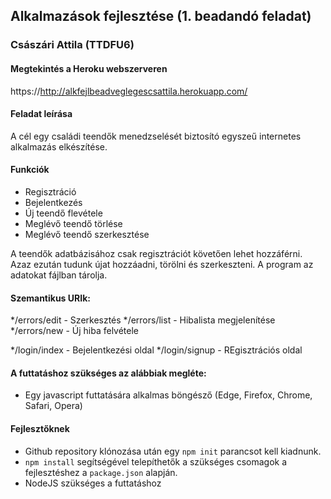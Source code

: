 ## Alkalmazások fejlesztése (1. beadandó feladat)
### Császári Attila (TTDFU6)

#### Megtekintés a Heroku webszerveren
https://http://alkfejlbeadveglegescsattila.herokuapp.com/

#### Feladat leírása
A cél egy családi teendők menedzselését biztosító egyszeű internetes alkalmazás elkészítése.

#### Funkciók
* Regisztráció
* Bejelentkezés
* Új teendő flevétele
* Meglévő teendő törlése
* Meglévő teendő szerkesztése

A teendők adatbázisához csak regisztrációt követően lehet hozzáférni. Azaz ezután tudunk újat hozzáadni, törölni és szerkeszteni. A program az adatokat fájlban tárolja.

#### Szemantikus URIk:
*/errors/edit - Szerkesztés
*/errors/list - Hibalista megjelenítése
*/errors/new - Új hiba felvétele

*/login/index - Bejelentkezési oldal
*/login/signup - REgisztrációs oldal

#### A futtatáshoz szükséges az alábbiak megléte:
- Egy javascript futtatására alkalmas böngésző (Edge, Firefox, Chrome, Safari, Opera)

#### Fejlesztőknek
- Github repository klónozása után egy ``` npm init ``` parancsot kell kiadnunk.
- ``` npm install ``` segítségével telepíthetők a szükséges csomagok a fejlesztéshez a ``` package.json ``` alapján.
- NodeJS szükséges a futtatáshoz


